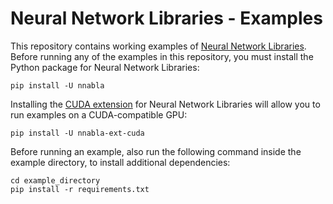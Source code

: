 # Neural Network Libraries - Examples

This repository contains working examples of [Neural Network Libraries](https://github.com/sony/nnabla/).
Before running any of the examples in this repository, you must install the Python package for Neural Network Libraries:

```
pip install -U nnabla
```

Installing the [CUDA extension](https://github.com/sony/nnabla-ext-cuda/) for Neural Network Libraries will allow you to run examples on a CUDA-compatible GPU:

```
pip install -U nnabla-ext-cuda
```

Before running an example, also run the following command inside the example directory, to install additional dependencies:

```
cd example_directory
pip install -r requirements.txt
```
